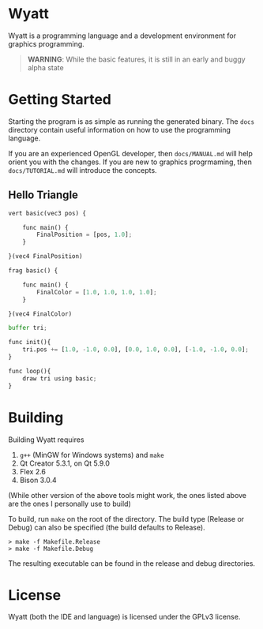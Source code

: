 # Wyatt 
Wyatt is a programming language and a development environment for graphics programming. 

> **WARNING**: While the basic features, it is still in an early and buggy alpha state

# Getting Started
Starting the program is as simple as running the generated binary. The `docs` directory contain useful information on how to use the programming language.

If you are an experienced OpenGL developer, then `docs/MANUAL.md` will help orient you with the changes. If you are new to graphics progrmaming, then `docs/TUTORIAL.md` will introduce the concepts.

## Hello Triangle
```python
vert basic(vec3 pos) {

    func main() {
        FinalPosition = [pos, 1.0];
    }

}(vec4 FinalPosition)

frag basic() {

    func main() {
        FinalColor = [1.0, 1.0, 1.0, 1.0];	
    }

}(vec4 FinalColor)

buffer tri;

func init(){
    tri.pos += [1.0, -1.0, 0.0], [0.0, 1.0, 0.0], [-1.0, -1.0, 0.0];
}

func loop(){
    draw tri using basic;
}
```

# Building 
Building Wyatt requires
1. `g++` (MinGW for Windows systems) and `make`
1. Qt Creator 5.3.1, on Qt 5.9.0 
1. Flex 2.6
1. Bison 3.0.4

(While other version of the above tools might work, the ones listed above are the ones I personally use to build)

To build, run `make` on the root of the directory. The build type (Release or Debug) can also be specified (the build defaults to Release).
```
> make -f Makefile.Release
> make -f Makefile.Debug
```

The resulting executable can be found in the release and debug directories.

# License
Wyatt (both the IDE and language) is licensed under the GPLv3 license.